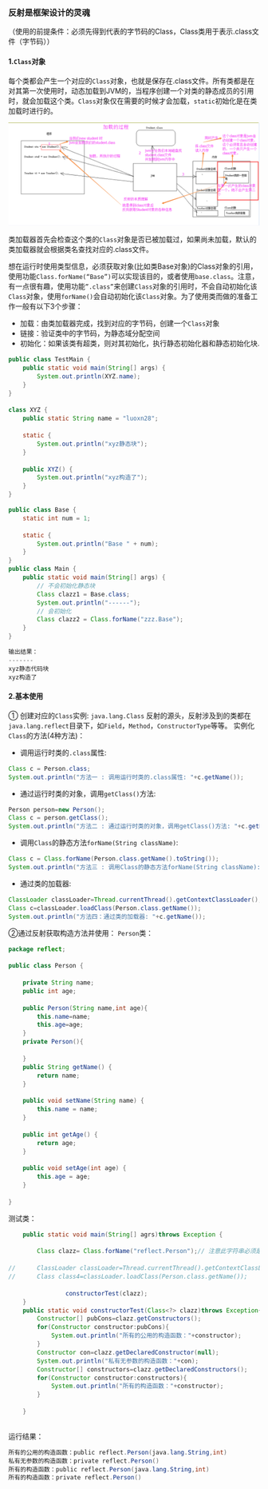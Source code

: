 ### 反射是框架设计的灵魂

（使用的前提条件：必须先得到代表的字节码的Class，Class类用于表示.class文件（字节码））
#### 1.`Class`对象
每个类都会产生一个对应的`Class`对象，也就是保存在.class文件。所有类都是在对其第一次使用时，动态加载到JVM的，当程序创建一个对类的静态成员的引用时，就会加载这个类。`Class`对象仅在需要的时候才会加载，`static`初始化是在类加载时进行的。

![类加载过程.jpg](https://github.com/WenJunKing/MyNote/blob/master/pics/reflect_class_01)

  类加载器首先会检查这个类的`Class`对象是否已被加载过，如果尚未加载，默认的类加载器就会根据类名查找对应的.class文件。

  想在运行时使用类型信息，必须获取对象(比如类Base对象)的Class对象的引用，使用功能`Class.forName(“Base”)`可以实现该目的，或者使用`base.class`。注意，有一点很有趣，使用功能`”.class”`来创建`Class`对象的引用时，不会自动初始化该`Class`对象，使用`forName()`会自动初始化该`Class`对象。为了使用类而做的准备工作一般有以下3个步骤：

* 加载：由类加载器完成，找到对应的字节码，创建一个`Class`对象
* 链接：验证类中的字节码，为静态域分配空间
* 初始化：如果该类有超类，则对其初始化，执行静态初始化器和静态初始化块.
```java
public class TestMain {
    public static void main(String[] args) {
        System.out.println(XYZ.name);
    }
}

class XYZ {
    public static String name = "luoxn28";

    static {
        System.out.println("xyz静态块");
    }

    public XYZ() {
        System.out.println("xyz构造了");
    }
}
```
```java
public class Base {
    static int num = 1;
    
    static {
        System.out.println("Base " + num);
    }
}
public class Main {
    public static void main(String[] args) {
        // 不会初始化静态块
        Class clazz1 = Base.class;
        System.out.println("------");
        // 会初始化
        Class clazz2 = Class.forName("zzz.Base");
    }
}
```
```java
输出结果：
-------
xyz静态代码块
xyz构造了
```
#### 2.基本使用
① 创建对应的`Class`实例:
 `java.lang.Class` 反射的源头，反射涉及到的类都在  `java.lang.reflect`目录下，如`Field`，`Method`，`ConstructorType`等等。 
实例化`Class`的方法(4种方法)：
* 调用运行时类的`.class`属性:
```java
Class c = Person.class;
System.out.println("方法一 : 调用运行时类的.class属性: "+c.getName());
```
* 通过运行时类的对象，调用`getClass()`方法:
```java
Person person=new Person();
Class c = person.getClass();
System.out.println("方法二 : 通过运行时类的对象，调用getClass()方法: "+c.getName());
```
* 调用`Class`的静态方法`forName(String className)`:
```java
Class c = Class.forName(Person.class.getName().toString());
System.out.println("方法三 : 调用Class的静态方法forName(String className): "+c.getName());
```
* 通过类的加载器:
```java
ClassLoader classLoader=Thread.currentThread().getContextClassLoader();		
Class c=classLoader.loadClass(Person.class.getName());
System.out.println("方法四：通过类的加载器: "+c.getName());
```
②通过反射获取构造方法并使用：
`Person`类：
```java
package reflect;

public class Person {

	private String name;
	public int age;

	public Person(String name,int age){
		this.name=name;
		this.age=age;
	}
	private Person(){
		
	}
	public String getName() {
		return name;
	}

	public void setName(String name) {
		this.name = name;
	}

	public int getAge() {
		return age;
	}

	public void setAge(int age) {
		this.age = age;
	}

}
```
测试类：
```java
	public static void main(String[] agrs)throws Exception {
		
		Class clazz= Class.forName("reflect.Person");// 注意此字符串必须是真实路径，就是带包名的类路径，包名.类名
		
//		ClassLoader classLoader=Thread.currentThread().getContextClassLoader();
//		Class class4=classLoader.loadClass(Person.class.getName());
		
				constructorTest(clazz);
	}
	public static void constructorTest(Class<?> clazz)throws Exception{
		Constructor[] pubCons=clazz.getConstructors();
		for(Constructor constructor:pubCons){
			System.out.println("所有的公用的构造函数："+constructor);
		}
		Constructor con=clazz.getDeclaredConstructor(null);
		System.out.println("私有无参数的构造函数："+con);
		Constructor[] constructors=clazz.getDeclaredConstructors();
		for(Constructor constructor:constructors){
			System.out.println("所有的构造函数："+constructor);
		}
		
	}
		
```
运行结果：
```java
所有的公用的构造函数：public reflect.Person(java.lang.String,int)
私有无参数的构造函数：private reflect.Person()
所有的构造函数：public reflect.Person(java.lang.String,int)
所有的构造函数：private reflect.Person()

```